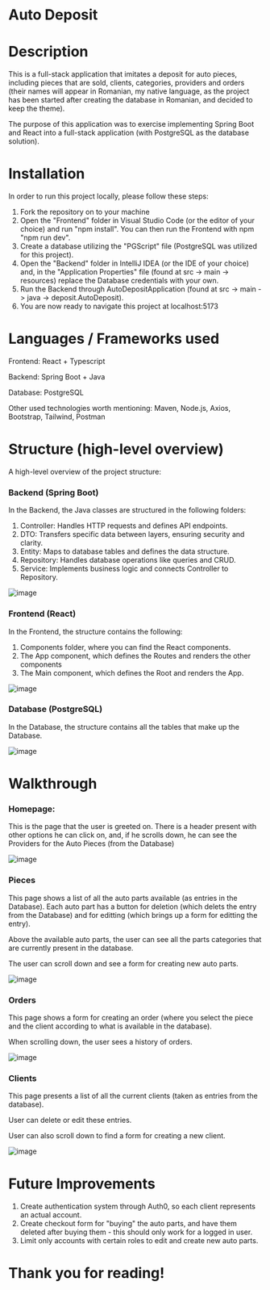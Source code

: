 # Auto Deposit

# Description

This is a full-stack application that imitates a deposit for auto pieces, including pieces that are sold, clients, categories, providers and orders (their names will appear in Romanian, my native language, as the project has been started after creating the database in Romanian, and decided to keep the theme).

The purpose of this application was to exercise implementing Spring Boot and React into a full-stack application (with PostgreSQL as the database solution).


# Installation

In order to run this project locally, please follow these steps:

  1. Fork the repository on to your machine
  2. Open the "Frontend" folder in Visual Studio Code (or the editor of your choice) and run "npm install". You can then run the Frontend with npm "npm run dev".
  3. Create a database utilizing the "PGScript" file (PostgreSQL was utilized for this project).
  4. Open the "Backend" folder in IntelliJ IDEA (or the IDE of your choice) and, in the "Application Properties" file (found at src -> main -> resources) replace the Database credentials with your own.
  5. Run the Backend through AutoDepositApplication (found at src -> main -> java -> deposit.AutoDeposit).
  6. You are now ready to navigate this project at localhost:5173


# Languages / Frameworks used

Frontend: React + Typescript

Backend: Spring Boot + Java

Database: PostgreSQL

Other used technologies worth mentioning: Maven, Node.js, Axios, Bootstrap, Tailwind, Postman


# Structure (high-level overview)

A high-level overview of the project structure:

### Backend (Spring Boot)

In the Backend, the Java classes are structured in the following folders: 
  1. Controller: Handles HTTP requests and defines API endpoints.
  2. DTO: Transfers specific data between layers, ensuring security and clarity.
  3. Entity: Maps to database tables and defines the data structure.
  4. Repository: Handles database operations like queries and CRUD.
  5. Service: Implements business logic and connects Controller to Repository.

![image](https://github.com/user-attachments/assets/e71d569a-2293-4137-b332-826059953b2b) 

### Frontend (React)

In the Frontend, the structure contains the following:
  1. Components folder, where you can find the React components.
  2. The App component, which defines the Routes and renders the other components
  3. The Main component, which defines the Root and renders the App.

![image](https://github.com/user-attachments/assets/ceedbc35-47e9-437e-9ff1-21c3ec1e0afc)

### Database (PostgreSQL)

In the Database, the structure contains all the tables that make up the Database.

![image](https://github.com/user-attachments/assets/791f3c4c-fa63-48c8-b1a8-bb97021a4e3a)


# Walkthrough

### Homepage:

This is the page that the user is greeted on. There is a header present with other options he can click on, and, if he scrolls down, he can see the Providers for the Auto Pieces (from the Database)

![image](https://github.com/user-attachments/assets/29cae660-1219-4c9f-97f6-7ab8280bda54)


### Pieces

This page shows a list of all the auto parts available (as entries in the Database). Each auto part has a button for deletion (which delets the entry from the Database) and for editting (which brings up a form for editting the entry).

Above the available auto parts, the user can see all the parts categories that are currently present in the database.

The user can scroll down and see a form for creating new auto parts.

![image](https://github.com/user-attachments/assets/4e8fa8ec-a160-44e1-9631-efb39c301962)


### Orders

This page shows a form for creating an order (where you select the piece and the client according to what is available in the database).

When scrolling down, the user sees a history of orders.

![image](https://github.com/user-attachments/assets/2be84e7d-2266-491b-85b9-b7bf833aa428)


### Clients

This page presents a list of all the current clients (taken as entries from the database).

User can delete or edit these entries.

User can also scroll down to find a form for creating a new client.

![image](https://github.com/user-attachments/assets/8b0d139b-ae23-46cc-887a-cdf3db30ca5e)


# Future Improvements

  1. Create authentication system through Auth0, so each client represents an actual account.
  2. Create checkout form for "buying" the auto parts, and have them deleted after buying them - this should only work for a logged in user.
  3. Limit only accounts with certain roles to edit and create new auto parts.

# Thank you for reading!


